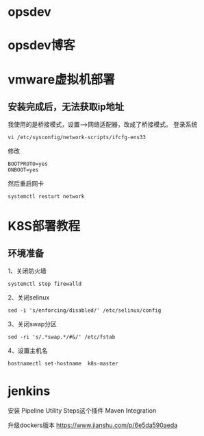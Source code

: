 # opsdev
opsdev博客
==========
# vmware虚拟机部署
## 安装完成后，无法获取ip地址
我使用的是桥接模式，设置-->网络适配器，改成了桥接模式。
登录系统
```
vi /etc/sysconfig/network-scripts/ifcfg-ens33
```
修改 
```
BOOTPROTO=yes
ONBOOT=yes
```
然后重启网卡
```
systemctl restart network
```

# K8S部署教程
## 环境准备
1、关闭防火墙
```
systemctl stop firewalld
```
2、关闭selinux
```
sed -i 's/enforcing/disabled/' /etc/selinux/config
```
3、关闭swap分区
```
sed -ri 's/.*swap.*/#&/' /etc/fstab
```
4、设置主机名
```
hostnamectl set-hostname  k8s-master
```
 
 # jenkins
安装 Pipeline Utility Steps这个插件
Maven Integration

升级dockers版本
https://www.jianshu.com/p/6e5da590aeda
